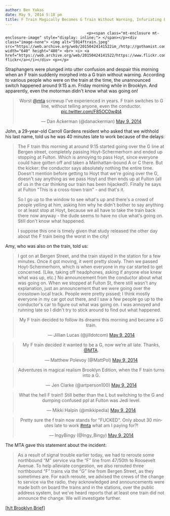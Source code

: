 ```yaml
---
author: Ben Yakas
date: May 9, 2014 5:18 pm
title: F Train Magically Becomes G Train Without Warning, Infuriating Everyone
---
```


	
										<p><span class="mt-enclosure mt-enclosure-image" style="display: inline;"> </span></p><div class="image-none"> <img alt="5914ftrain.jpeg" src="https://web.archive.org/web/20150424141522im_/http://gothamist.com/attachments/byakas/5914ftrain.jpeg" width="640" height="480"> <br> <i> <a href="https://web.archive.org/web/20150424141522/https://www.flickr.com/photos/scottlynchnyc/8608394586/#">scoboco&apos;s flickr</a></i></div> <p></p>

<p>Straphangers were plunged into utter confusion and despair this morning when an F train suddenly morphed into a G train without warning. According to various people who were on the train at the time, the unannounced switch happened around 9:15 a.m. Friday morning while in Brooklyn. And apparently, even the motorman didn&apos;t know what was going on!</p>

<center><blockquote class="twitter-tweet" lang="en"><p>Worst <a href="https://web.archive.org/web/20150424141522/https://twitter.com/MTA">@mta</a> screwup I&apos;ve experienced in years. F train switches to G line, without telling anyone, even the conductor. <a href="https://web.archive.org/web/20150424141522/http://t.co/F85OC0w4t4">pic.twitter.com/F85OC0w4t4</a></p>&#x2014; Dan Ackerman (@danackerman) <a href="https://web.archive.org/web/20150424141522/https://twitter.com/danackerman/statuses/464765479635406848">May 9, 2014</a></blockquote>
<script async src="//web.archive.org/web/20150424141522js_/http://platform.twitter.com/widgets.js" charset="utf-8"></script></center>

<p>John, a 29-year-old Carroll Gardens resident who asked that we withhold his last name, told us he was 40 minutes late to work because of the delays:</p>

<blockquote>The F train this morning at around 9:15 started going over the G line at Bergen street, completely passing Hoyt-Schermerhorn and ended up stopping at Fulton. Which is annoying to pass Hoyt, since everyone could have gotten off and taken a Manhattan-bound A or C there. But the kicker: the conductor says absolutely nothing the entire time. Doesn&apos;t mention before getting to Hoyt that we&apos;re going over the G, doesn&apos;t say anything as we pass Hoyt and then ends up at Fulton (all of us in the car thinking our train has been hijacked!). Finally he says at Fulton &quot;This is a cross-town train&quot; - and that&apos;s it.

<p>So I go up to the window to see what&apos;s up and there&apos;s a crowd of people yelling at him, asking him why he didn&apos;t bother to say anything or at least stop at Hoyt, because we all have to take the train back there now anyway - the dude seems to have no clue what&apos;s going on. Still don&apos;t know what happened.</p>

<p>I suppose this one is timely given that study released the other day about the F train being the worst in the city!</p></blockquote><p></p>

<p>Amy, who was also on the train, told us:</p>

<blockquote> I got on at Bergen Street, and the train stayed in the station for a few minutes. Once it got moving, it went pretty slowly. Then we passed Hoyt-Schermerhorn, which is when everyone in my car started to get concerned. (Like, taking off headphones, asking if anyone else knew what was up, etc.) No announcement from the conductor about what was going on. When we stopped at Fulton St, there still wasn&apos;t any explanation, just an announcement that we were going over the crosstown local track. People were pretty pissed; I think mostly everyone in my car got out there, and I saw a few people go up to the conductor&apos;s car to figure out what was going on. I was annoyed and running late so I didn&apos;t try to stick around to find out what happened.</blockquote>

<center><blockquote class="twitter-tweet" lang="en"><p>My F train decided to follow its dreams this morning and became a G train.</p>&#x2014; Jillian Lucas (@jilldotcom) <a href="https://web.archive.org/web/20150424141522/https://twitter.com/jilldotcom/statuses/464761502256615425">May 9, 2014</a></blockquote>
<script async src="//web.archive.org/web/20150424141522js_/http://platform.twitter.com/widgets.js" charset="utf-8"></script></center>

<center><blockquote class="twitter-tweet" lang="en"><p>My F train decided it wanted to be a G, now we&#x2019;re all late. Thanks, <a href="https://web.archive.org/web/20150424141522/https://twitter.com/MTA">@MTA</a>.</p>&#x2014; Matthew Polevoy (@MattPol) <a href="https://web.archive.org/web/20150424141522/https://twitter.com/MattPol/statuses/464762870031712256">May 9, 2014</a></blockquote>
<script async src="//web.archive.org/web/20150424141522js_/http://platform.twitter.com/widgets.js" charset="utf-8"></script></center>

<center><blockquote class="twitter-tweet" lang="en"><p>Adventures in magical realism Brooklyn Edition, when the F train turns into a G.</p>&#x2014; Jen Clarke (@artperson100) <a href="https://web.archive.org/web/20150424141522/https://twitter.com/artperson100/statuses/464767021448970241">May 9, 2014</a></blockquote>
<script async src="//web.archive.org/web/20150424141522js_/http://platform.twitter.com/widgets.js" charset="utf-8"></script></center>

<center><blockquote class="twitter-tweet" lang="en"><p>What the hell F train!! Still better than the L but switching to the G and dumping confused ppl at Fulton was Jedi level.</p>&#x2014; Mikki Halpin (@mikkipedia) <a href="https://web.archive.org/web/20150424141522/https://twitter.com/mikkipedia/statuses/464766664568213504">May 9, 2014</a></blockquote>
<script async src="//web.archive.org/web/20150424141522js_/http://platform.twitter.com/widgets.js" charset="utf-8"></script></center>

<center><blockquote class="twitter-tweet" lang="en"><p>Pretty sure the f train now stands for &quot;FUCKED&quot;. Only about 30 minutes late to work <a href="https://web.archive.org/web/20150424141522/https://twitter.com/search?q=%23mta&amp;src=hash">#mta</a> what am I paying for?!</p>&#x2014; IngyBingy (@Ingy_Bingy) <a href="https://web.archive.org/web/20150424141522/https://twitter.com/Ingy_Bingy/statuses/464763213330907136">May 9, 2014</a></blockquote>
<script async src="//web.archive.org/web/20150424141522js_/http://platform.twitter.com/widgets.js" charset="utf-8"></script></center>

<p>The MTA gave this statement about the incident:</p>

<blockquote>As a result of signal trouble earlier today, we had to reroute some northbound &#x201C;M&#x201D; service via the &#x201C;F&#x201D; line from 47/50th to Roosevelt Avenue. To help alleviate congestion, we also rerouted three northbound &#x201C;F&#x201D; trains via the &#x201C;G&#x201D; line from Bergen Street, as they sometimes are.  For each reroute, we advised the crews of the change to service via the radio, they acknowledged and announcements were made both on board the trains and in the stations, over the public address system, but we&#x2019;ve heard reports that at least one train did not announce the change.  We will investigate further.</blockquote>

<p>[<a href="https://web.archive.org/web/20150424141522/http://brooklynbrief.com/?p=149">h/t Brooklyn Brief</a>]</p>					
										
									
				